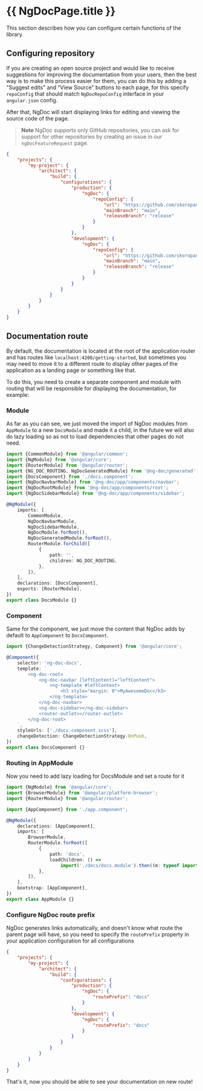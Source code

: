 # {{ NgDocPage.title }}

This section describes how you can configure certain functions of the library.

## Configuring repository

If you are creating an open source project and would like to receive suggestions for improving the
documentation from your users, then the best way is to make this process easier for them, you can do
this by adding a "Suggest edits" and "View Source" buttons to each page, for this specify `repoConfig`
that should match `NgDocRepoConfig` interface in your `angular.json` config.

After that, NgDoc will start displaying links for editing and viewing the source code of the page.

> **Note**
> NgDoc supports only GitHub repositories, you can ask for support for other repositories by
> creating an issue in our `ngDocFeatureRequest` page.

```json
{
	"projects": {
		"my-project": {
			"architect": {
				"build": {
					"configurations": {
						"production": {
							"ngDoc": {
								"repoConfig": {
									"url": "https://github.com/skoropadas/ng-doc",
									"mainBranch": "main",
									"releaseBranch": "release"
								}
							}
						},
						"development": {
							"ngDoc": {
								"repoConfig": {
									"url": "https://github.com/skoropadas/ng-doc",
									"mainBranch": "main",
									"releaseBranch": "release"
								}
							}
						}
					}
				}
			}
		}
	}
}
```

## Documentation route

By default, the documentation is located at the root of the application router and has routes
like `localhost:4200/getting-started`, but sometimes you may need to move it to a different route
to display other pages of the application as a landing page or something like that.

To do this, you need to create a separate component and module with routing that will be responsible
for displaying the documentation, for example:

### Module

As far as you can see, we just moved the import of NgDoc modules from `AppModule` to a
new `DocsModule`
and made it a child, in the future we will also do lazy loading so as not to load dependencies that
other pages do not need.

```typescript
import {CommonModule} from '@angular/common';
import {NgModule} from '@angular/core';
import {RouterModule} from '@angular/router';
import {NG_DOC_ROUTING, NgDocGeneratedModule} from '@ng-doc/generated';
import {DocsComponent} from './docs.component';
import {NgDocNavbarModule} from '@ng-doc/app/components/navbar';
import {NgDocRootModule} from '@ng-doc/app/components/root';
import {NgDocSidebarModule} from '@ng-doc/app/components/sidebar';

@NgModule({
	imports: [
		CommonModule,
		NgDocNavbarModule,
		NgDocSidebarModule,
		NgDocModule.forRoot(),
		NgDocGeneratedModule.forRoot(),
		RouterModule.forChild([
			{
				path: '',
				children: NG_DOC_ROUTING,
			},
		]),
	],
	declarations: [DocsComponent],
	exports: [RouterModule],
})
export class DocsModule {}
```

### Component

Same for the component, we just move the content that NgDoc adds by default to `AppComponent` to
`DocsComponent`.

```typescript
import {ChangeDetectionStrategy, Component} from '@angular/core';

@Component({
	selector: 'ng-doc-docs',
	template: `
		<ng-doc-root>
			<ng-doc-navbar [leftContent]="leftContent">
				<ng-template #leftContent>
					<h3 style="margin: 0">MyAwesomeDoc</h3>
				</ng-template>
			</ng-doc-navbar>
			<ng-doc-sidebar></ng-doc-sidebar>
			<router-outlet></router-outlet>
		</ng-doc-root>
	`,
	styleUrls: ['./docs.component.scss'],
	changeDetection: ChangeDetectionStrategy.OnPush,
})
export class DocsComponent {}
```

### Routing in AppModule

Now you need to add lazy loading for DocsModule and set a route for it

```typescript
import {NgModule} from '@angular/core';
import {BrowserModule} from '@angular/platform-browser';
import {RouterModule} from '@angular/router';

import {AppComponent} from './app.component';

@NgModule({
	declarations: [AppComponent],
	imports: [
		BrowserModule,
		RouterModule.forRoot([
			{
				path: 'docs',
				loadChildren: () =>
					import('./docs/docs.module').then((m: typeof import('./docs/docs.module')) => m.DocsModule),
			},
		]),
	],
	bootstrap: [AppComponent],
})
export class AppModule {}
```

### Configure NgDoc route prefix

NgDoc generates links automatically, and doesn't know what route the parent page will have, so you
need to specify the `routePrefix` property in your application configuration for all configurations

```json
{
	"projects": {
		"my-project": {
			"architect": {
				"build": {
					"configurations": {
						"production": {
							"ngDoc": {
								"routePrefix": "docs"
							}
						},
						"development": {
							"ngDoc": {
								"routePrefix": "docs"
							}
						}
					}
				}
			}
		}
	}
}
```

That's it, now you should be able to see your documentation on new route!
